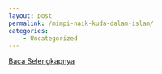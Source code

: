 ```yaml
---
layout: post
permalink: /mimpi-naik-kuda-dalam-islam/
categories:
    - Uncategorized
---
```


[Baca Selengkapnya](/08)